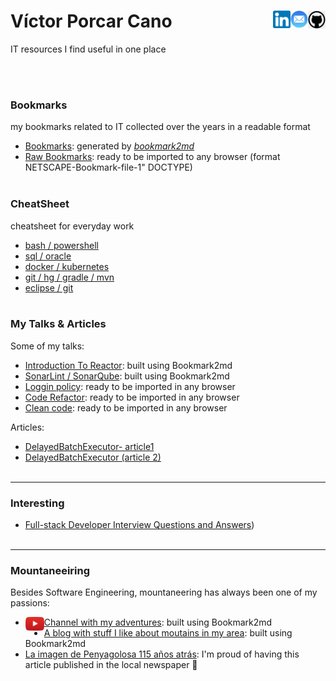 
# Víctor Porcar Cano [<img align="right" src="images/github.png" width="28">](https://github.com/victormpcmun)[<img align="right" src="images/mail.png" width="28">](mailto:victormpcmun@gmail.com)[<img align="right" src="images/linkedin.png" width="28">](https://es.linkedin.com/in/victor-porcar-a110a533)

IT resources I find useful in one place

<br />
<br />


### Bookmarks

my bookmarks related to IT collected over the years in a readable format 

* [Bookmarks](bookmarks/generated_bookmarks/bookmark_pretty.md): generated by [*bookmark2md*](https://github.com/victormpcmun/bookmark2md)
* [Raw Bookmarks](https://github.com/MazinIsmail/JavaLearnings/tree/master/src/main/concurrency/com/atomic/learnings): ready to be imported to any browser (format NETSCAPE-Bookmark-file-1" DOCTYPE)
  <br />
  <br />


### CheatSheet

cheatsheet for everyday work

* [bash / powershell](cheatsheets/shell.md)
* [sql / oracle](cheatsheets/sql.md)
* [docker / kubernetes](https://github.com/MazinIsmail/JavaLearnings/tree/master/src/main/concurrency/com/atomic/learnings)
* [git / hg / gradle / mvn](https://github.com/MazinIsmail/JavaLearnings/tree/master/src/main/concurrency/com/atomic/learnings)
* [eclipse / git](https://github.com/MazinIsmail/JavaLearnings/tree/master/src/main/concurrency/com/atomic/learnings)
  <br />
  <br />

### My Talks & Articles

Some of my talks:

* [Introduction To Reactor](https://github.com/MazinIsmail/JavaLearnings/tree/master/src/main/concurrency/com/atomic/learnings): built using Bookmark2md
* [SonarLint / SonarQube](https://github.com/MazinIsmail/JavaLearnings/tree/master/src/main/concurrency/com/atomic/learnings): built using Bookmark2md
* [Loggin policy](https://github.com/MazinIsmail/JavaLearnings/tree/master/src/main/concurrency/com/atomic/learnings): ready to be imported in any browser
* [Code Refactor](https://github.com/MazinIsmail/JavaLearnings/tree/master/src/main/concurrency/com/atomic/learnings): ready to be imported in any browser
* [Clean code](https://github.com/MazinIsmail/JavaLearnings/tree/master/src/main/concurrency/com/atomic/learnings): ready to be imported in any browser

Articles:

* [DelayedBatchExecutor- article1](https://github.com/MazinIsmail/JavaLearnings/tree/master/src/main/concurrency/com/atomic/learnings)
* [DelayedBatchExecutor (article 2)](https://github.com/MazinIsmail/JavaLearnings/tree/master/src/main/concurrency/com/atomic/learnings)
  <br />
  <br />

***


### Interesting

* [Full-stack Developer Interview Questions and Answers](https://github.com/victormpcmun/Full-stack-Developer-Interview-Questions-and-Answers))
  <br />
  <br />

***

### Mountaneeiring

Besides Software Engineering, mountaneering has always been one of my passions:

* [<img align="left" src="images/youtube.png" width="30">](http://google.com.au/)[Channel with my adventures](https://github.com/MazinIsmail/JavaLearnings/tree/master/src/main/concurrency/com/atomic/learnings): built using Bookmark2md
* [A blog with stuff I like about moutains in my area](https://github.com/MazinIsmail/JavaLearnings/tree/master/src/main/concurrency/com/atomic/learnings): built using Bookmark2md
* [La imagen de Penyagolosa 115 años atrás](https://www.elperiodicomediterraneo.com/castello-provincia/2021/08/29/115-anos-excursion-fotos-penyagolosa-sarthou-martinez-checa-aniversario-castellon-56448760.html): I'm proud of having this article published in the local newspaper :slightly_smiling_face:



